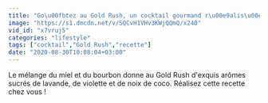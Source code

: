 ```yaml
---
title: "Go\u00fbtez au Gold Rush, un cocktail gourmand r\u00e9alis\u00e9 avec du miel"
image: "https://s1.dmcdn.net/v/SQCvH1VHv3KWjQQmQ/x240"
vid_id: "x7vruj5"
categories: "lifestyle"
tags: ["cocktail","Gold Rush","recette"]
date: "2020-08-30T10:08:04+03:00"
---
```

Le mélange du miel et du bourbon donne au Gold Rush d'exquis arômes sucrés de lavande, de violette et de noix de coco. Réalisez cette recette chez vous !
